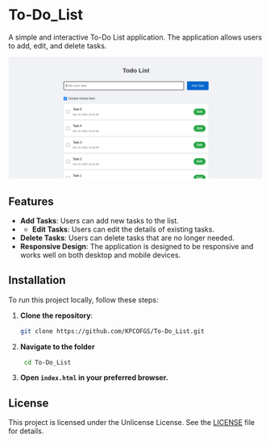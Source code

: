 # To-Do_List

A simple and interactive To-Do List application. The application allows users to add, edit, and delete tasks.

![Sample](static/images/sample.png)

## Features

- **Add Tasks**: Users can add new tasks to the list.
- - **Edit Tasks**: Users can edit the details of existing tasks.
- **Delete Tasks**: Users can delete tasks that are no longer needed.
- **Responsive Design**: The application is designed to be responsive and works well on both desktop and mobile devices.

## Installation

To run this project locally, follow these steps:

1. **Clone the repository**:
   ```sh
   git clone https://github.com/KPCOFGS/To-Do_List.git
   ```
2. **Navigate to the folder**
   ```sh
    cd To-Do_List
   ```
3. **Open `index.html` in your preferred browser.**
## License
This project is licensed under the Unlicense License. See the [LICENSE](LICENSE) file for details.
